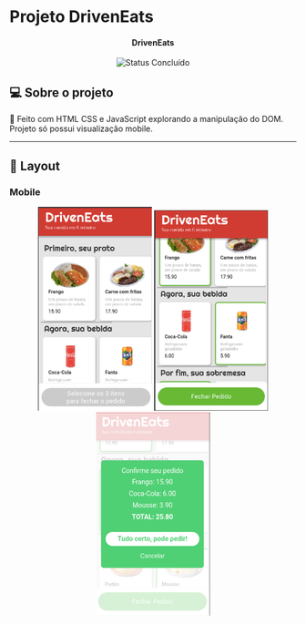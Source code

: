 # Projeto DrivenEats

<h4 align="center"> 
	DrivenEats 
</h4>

<p align="center">
<!-- 	<img alt="Status Em Desenvolvimento" src="https://img.shields.io/badge/STATUS-EM%20DESENVOLVIMENTO-green"> -->
	<img alt="Status Concluído" src="https://img.shields.io/badge/STATUS-CONCLU%C3%8DDO-brightgreen">
</p>


## 💻 Sobre o projeto

📄 Feito com HTML CSS e JavaScript explorando a manipulação do DOM. Projeto só possui visualização mobile.


---

## 🎨 Layout

### Mobile

<p align="center">
  <img alt="Nome do Projeto" title="Nome do Projeto" src="imagens/01.png" width="200px">
  <img alt="Nome do Projeto" title="Nome do Projeto" src="imagens/02.png" width="200px">
  <img alt="Nome do Projeto" title="Nome do Projeto" src="imagens/03.png" width="200px">
</p>
